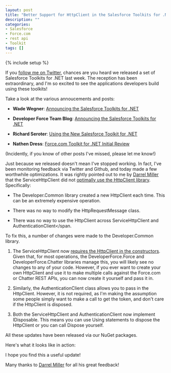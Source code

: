 ```yaml
---
layout: post
title: "Better Support for HttpClient in the Salesforce Toolkits for .NET"
description: ""
categories:
- Salesforce
- Force.com
- rest api
- Toolkit
tags: []
---
```

{% include setup %}

If you [follow me on Twitter](http://twitter.com/WadeWegner), chances are you heard we released a set of Salesforce Toolkits for .NET last week. The reception has been extraordinary, and I'm so excited to see the applications developers build using these toolkits!

Take a look at the various annoucements and posts:

- **Wade Wegner**: [Announcing the Salesforce Toolkits for .NET](http://www.wadewegner.com/2014/01/announcing-the-salesforce-toolkits-for-net/)

- **Developer Force Team Blog**: [Announcing the Salesforce Toolkits for .NET](http://blogs.developerforce.com/developer-relations/2014/01/announcing-the-salesforce-toolkits-for-net.html)

- **Richard Seroter**: [Using the New Salesforce Toolkit for .NET](http://seroter.wordpress.com/2014/01/16/using-the-new-salesforce-toolkit-for-net/)

- **Nathen Dress**: [Force.com Toolkit for .NET Initial Review](http://blog.sonomapartners.com/2014/01/forcecom-toolkit-for-net-initial-review.html)

(Incidently, if you know of other posts I've missed, please let me know!)

Just because we released doesn't mean I've stopped working. In fact, I've been monitoring feedback via Twitter and Github, and today made a few worthwhile optimizations. It was rightly pointed out to me by [Darrel Miller](https://twitter.com/darrel_miller) that the <span class="inline-code">ServiceHttpClient</span> did not [optimally use the HttpClient library](https://twitter.com/darrel_miller/status/420685723243536384). Specifically:

- The <span class="inline-code">Developer.Common</span> library created a new <span class="inline-code">HttpClient</span> each time. This can be an extremely expensive operation.

- There was no way to modify the <span class="inline-code">HttpRequestMessage</span> class.

- There was no way to use the <span class="inline-code">HttpClient</span> across <span class="inline-code">ServiceHttpClient</span> and <span class="inline-code">AuthenticationClient</span.

To fix this, a number of changes were made to the <span class="inline-code">Developer.Common</span> library.

1) The <span class="inline-code">ServiceHttpClient</span> now [requires the HttpClient in the constructors](https://github.com/developerforce/Common-Libraries-for-NET/blob/master/src/CommonLibrariesForNET/ServiceHttpClient.cs#L20). Given that, for most operations, the <span class="inline-code">DeveloperForce.Force</span> and <span class="inline-code">DeveloperForce.Chatter</span> libraries manage this, you will likely see no changes to any of your code. However, if you ever want to create your own <span class="inline-code">HttpClient</span> and use it to make multiple calls against the Force.com or Chatter REST APIs, you can now create it yourself and pass it in.

2) Similarly, the <span class="inline-code">AuthenticationClient</span> class allows you to pass in the <span class="inline-code">HttpClient</span>. However, it is not required, as I'm making the assumption some people simply want to make a call to get the token, and don't care if the <span class="inline-code">HttpClient</span> is disposed.

3) Both the <span class="inline-code">ServiceHttpClient</span> and <span class="inline-code">AuthenticationClient</span> now implement <span class="inline-code">IDisposable</span>. This means you can use <span class="inline-code">Using</span> statements to dispose the <span class="inline-code">HttpClient</span> or you can call <span class="inline-code">Dispose</span> yourself.

All these updates have been released via our NuGet packages.

Here's what it looks like in action:

<script src="https://gist.github.com/wadewegner/62cbfebce913a4e66fa0.js"></script>

I hope you find this a useful update!

Many thanks to [Darrel Miller](https://twitter.com/darrel_miller) for all his great feedback!